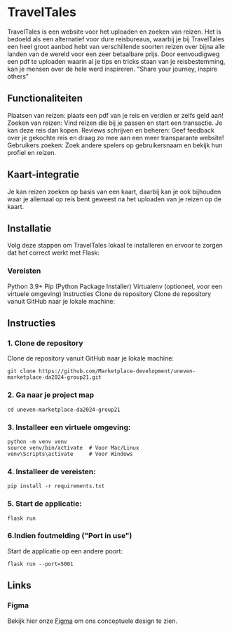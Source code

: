 
# TravelTales
TravelTales is een website voor het uploaden en zoeken van reizen. Het is bedoeld als een alternatief voor dure reisbureaus, waarbij je bij TravelTales een heel groot aanbod hebt van verschillende soorten reizen over bijna alle landen van de wereld voor een zeer betaalbare prijs. Door eenvoudigweg een pdf te uploaden waarin al je tips en tricks staan van je reisbestemming, kan je mensen over de hele werd inspireren. 
“Share your journey, inspire others” 


## Functionaliteiten
Plaatsen van reizen: plaats een pdf van je reis en verdien er zelfs geld aan!
Zoeken van reizen: Vind reizen die bij je passen en start een transactie. Je kan deze reis dan kopen.
Reviews schrijven en beheren: Geef feedback over je gekochte reis en draag zo mee aan een meer transparante website!
Gebruikers zoeken: Zoek andere spelers op gebruikersnaam en bekijk hun profiel en reizen.

## Kaart-integratie
Je kan reizen zoeken op basis van een kaart, daarbij kan je ook bijhouden waar je allemaal op reis bent geweest na het uploaden van je reizen op de kaart.

## Installatie
Volg deze stappen om TravelTales lokaal te installeren en ervoor te zorgen dat het correct werkt met Flask:

### Vereisten
Python 3.9+
Pip (Python Package Installer)
Virtualenv (optioneel, voor een virtuele omgeving)
Instructies
Clone de repository
Clone de repository vanuit GitHub naar je lokale machine:

## Instructies

### 1. Clone de repository
Clone de repository vanuit GitHub naar je lokale machine:

```
git clone https://github.com/Marketplace-development/uneven-marketplace-da2024-group21.git 
```

### 2. Ga naar je project map

```
cd uneven-marketplace-da2024-group21
```
### 3. Installeer een virtuele omgeving:

```
python -m venv venv
source venv/bin/activate  # Voor Mac/Linux
venv\Scripts\activate     # Voor Windows
```
### 4. Installeer de vereisten:

```
pip install -r requirements.txt

```
### 5. Start de applicatie:

```
flask run
```
### 6.Indien foutmelding ("Port in use")
Start de applicatie op een andere poort:

```
flask run --port=5001
```
## Links
### Figma
Bekijk hier onze [Figma](https://www.figma.com/design/h13wQmiQYUlBzGYlLRwLwC/Flux---Figma-Build-Tutorial-(Starter)-(Community)?node-id=0-1&p=f) om ons conceptuele design te zien.


